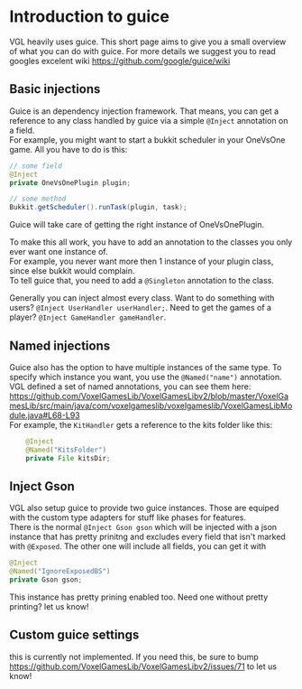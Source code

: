 # Introduction to guice

VGL heavily uses guice. This short page aims to give you a small overview of what you can do with guice.
For more details we suggest you to read googles excelent wiki https://github.com/google/guice/wiki

## Basic injections

Guice is an dependency injection framework. That means, you can get a reference to any class handled by guice
via a simple `@Inject` annotation on a field.  
For example, you might want to start a bukkit scheduler in your OneVsOne game.
All you have to do is this:
```java
// some field
@Inject
private OneVsOnePlugin plugin;

// some method
Bukkit.getScheduler().runTask(plugin, task);
```
Guice will take care of getting the right instance of OneVsOnePlugin.  

To make this all work, you have to add an annotation to the classes you only ever want one instance of.  
For example, you never want more then 1 instance of your plugin class, since else bukkit would complain.  
To tell guice that, you need to add a `@Singleton` annotation to the class. 

Generally you can inject almost every class. Want to do something with users? `@Inject UserHandler userHandler;`.
Need to get the games of a player? `@Inject GameHandler gameHandler`. 

## Named injections

Guice also has the option to have multiple instances of the same type. To specify which instance you want, you use the
`@Named("name")` annotation.  
VGL defined a set of named annotations, you can see them here:  
https://github.com/VoxelGamesLib/VoxelGamesLibv2/blob/master/VoxelGamesLib/src/main/java/com/voxelgameslib/voxelgameslib/VoxelGamesLibModule.java#L68-L93  
For example, the `KitHandler` gets a reference to the kits folder like this:
```java
    @Inject
    @Named("KitsFolder")
    private File kitsDir;
```

## Inject Gson

VGL also setup guice to provide two guice instances. Those are equiped with the custom type adapters for stuff like phases for features.  
There is the normal `@Inject Gson gson` which will be injected with a json instance that has pretty prinitng and excludes every field that isn't 
marked with `@Exposed`. The other one will include all fields, you can get it with 
```java
@Inject
@Named("IgnoreExposedBS")
private Gson gson;
```
This instance has pretty prining enabled too. Need one without pretty printing? let us know!

## Custom guice settings

this is currently not implemented. If you need this, be sure to bump https://github.com/VoxelGamesLib/VoxelGamesLibv2/issues/71 to let us know!
